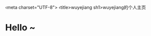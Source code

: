 <!DOCTYPE html>
<html lang="en">
<head>
    ‹meta charset="UTF-8">
    ‹title>wuyejiang</title>
</head>
<body>
    sh1>wuyejiang的个人主页</h1>
    <h1>Hello ~</h1>
</body>
</html>
